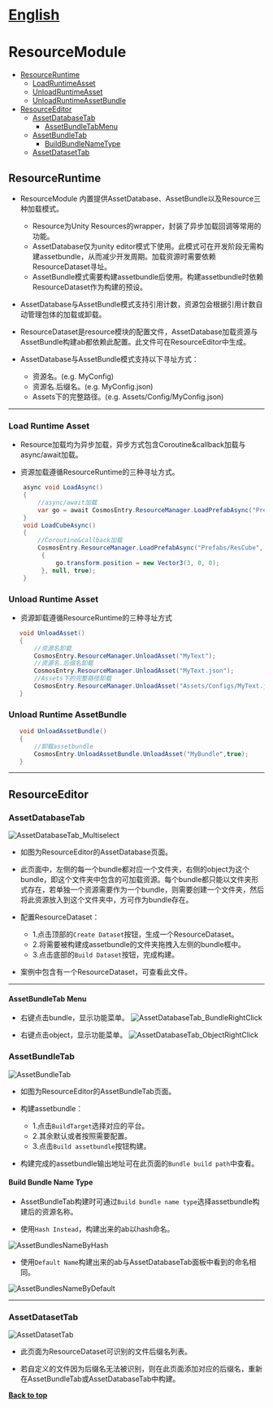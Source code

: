 # [English](RESOURCE_EDITOR_EN.md) 


<a name="ResourceModule"></a>

# ResourceModule
- [ResourceRuntime](#ResourceRuntime)
  - [LoadRuntimeAsset](#Load-Runtime-Asset)
  - [UnloadRuntimeAsset](#Unload-Runtime-Asset)
  - [UnloadRuntimeAssetBundle](#Unload-Runtime-AssetBundle)
- [ResourceEditor](#ResourceEditor)
  - [AssetDatabaseTab](#AssetDatabaseTab)
    - [AssetBundleTabMenu](#AssetBundleTab-Menu)
  - [AssetBundleTab](#AssetBundleTab)
    - [BuildBundleNameType](#Build-Bundle-Name-Type)
  - [AssetDatasetTab](#AssetDatasetTab)

<a name="ResourceRuntime"></a>

## ResourceRuntime

* ResourceModule 内置提供AssetDatabase、AssetBundle以及Resource三种加载模式。
    * Resource为Unity Resources的wrapper，封装了异步加载回调等常用的功能。
    * AssetDatabase仅为unity editor模式下使用。此模式可在开发阶段无需构建assetbundle，从而减少开发周期。加载资源时需要依赖ResourceDataset寻址。
    * AssetBundle模式需要构建assetbundle后使用。构建assetbundle时依赖ResourceDataset作为构建的预设。
  
* AssetDatabase与AssetBundle模式支持引用计数，资源包会根据引用计数自动管理包体的加载或卸载。
  
* ResourceDataset是resource模块的配置文件，AssetDatabase加载资源与AssetBundle构建ab都依赖此配置。此文件可在ResourceEditor中生成。

* AssetDatabase与AssetBundle模式支持以下寻址方式：
  * 资源名。(e.g. MyConfig)
  * 资源名.后缀名。(e.g. MyConfig.json)
  * Assets下的完整路径。(e.g. Assets/Config/MyConfig.json)
-----

<a name="Load-Runtime-Asset"></a>

  ### Load Runtime Asset

  * Resource加载均为异步加载，异步方式包含Coroutine&callback加载与async/await加载。

  * 资源加载遵循ResourceRuntime的三种寻址方式。

```csharp
    async void LoadAsync()
    {
        //async/await加载
        var go = await CosmosEntry.ResourceManager.LoadPrefabAsync("Prefabs/ResCube", true);
    }
    void LoadCubeAsync()
    {
        //Coroutine&callback加载
        CosmosEntry.ResourceManager.LoadPrefabAsync("Prefabs/ResCube", (go) =>
         {
             go.transform.position = new Vector3(3, 0, 0);
         }, null, true);
    }

```
<a name="Unload-Runtime-Asset"></a>

  ### Unload Runtime Asset

  * 资源卸载遵循ResourceRuntime的三种寻址方式

 ```csharp
    void UnloadAsset()
    {
        //资源名卸载
        CosmosEntry.ResourceManager.UnloadAsset("MyText");
        //资源名.后缀名卸载
        CosmosEntry.ResourceManager.UnloadAsset("MyText.json");
        //Assets下的完整路径卸载
        CosmosEntry.ResourceManager.UnloadAsset("Assets/Configs/MyText.json");
    }
```

<a name="Unload-Runtime-AssetBundle"></a>

  ### Unload Runtime AssetBundle

 ```csharp
    void UnloadAssetBundle()
    {
        //卸载assetbundle
        CosmosEntry.UnloadAssetBundle.UnloadAsset("MyBundle",true);
    }
```

-----

<a name="ResourceEditor"></a>

## ResourceEditor

<a name="AssetDatabaseTab"></a>

### AssetDatabaseTab
![AssetDatabaseTab_Multiselect](Images/ResourceEditor/AssetDatabaseTab_Multiselect.png)

* 如图为ResourceEditor的AssetDatabase页面。
  
* 此页面中，左侧的每一个bundle都对应一个文件夹，右侧的object为这个bundle，即这个文件夹中包含的可加载资源。每个bundle都只能以文件夹形式存在，若单独一个资源需要作为一个bundle，则需要创建一个文件夹，然后将此资源放入到这个文件夹中，方可作为bundle存在。
  
* 配置ResourceDataset：
    * 1.点击顶部的`Create Dataset`按钮，生成一个ResourceDataset。
    * 2.将需要被构建成assetbundle的文件夹拖拽入左侧的bundle框中。
    * 3.点击底部的`Build Dataset`按钮，完成构建。

* 案例中包含有一个ResourceDataset，可查看此文件。

-----

<a name="AssetBundleTab-Menu"></a>

#### AssetBundleTab Menu

* 右键点击bundle，显示功能菜单。
![AssetDatabaseTab_BundleRightClick](Images/ResourceEditor/AssetDatabaseTab_BundleRightClick.png)


* 右键点击object，显示功能菜单。
![AssetDatabaseTab_ObjectRightClick](Images/ResourceEditor/AssetDatabaseTab_ObjectRightClick.png)

<a name="AssetBundleTab"></a>

### AssetBundleTab
![AssetBundleTab](Images/ResourceEditor/AssetBundleTab.png)
* 如图为ResourceEditor的AssetBundleTab页面。
  
* 构建assetbundle：
    * 1.点击`BuildTarget`选择对应的平台。
    * 2.其余默认或者按照需要配置。
    * 3.点击`Build assetbundle`按钮构建。
  
* 构建完成的assetbundle输出地址可在此页面的`Bundle build path`中查看。

<a name="Build-Bundle-Name-Type"></a>

#### Build Bundle Name Type

* AssetBundleTab构建时可通过`Build bundle name type`选择assetbundle构建后的资源名称。
  
* 使用`Hash Instead`，构建出来的ab以hash命名。
  
![AssetBundlesNameByHash](Images/ResourceEditor/AssetBundlesNameByHash.png)

* 使用`Default Name`构建出来的ab与AssetDatabaseTab面板中看到的命名相同。

![AssetBundlesNameByDefault](Images/ResourceEditor/AssetBundlesNameByDefault.png)

-----

<a name="AssetDatasetTab"></a>

### AssetDatasetTab
![AssetDatasetTab](Images/ResourceEditor/AssetDatasetTab.png)

* 此页面为ResourceDataset可识别的文件后缀名列表。
  
* 若自定义的文件因为后缀名无法被识别，则在此页面添加对应的后缀名，重新在AssetBundleTab或AssetDatabaseTab中构建。

**[Back to top](#ResourceModule)**